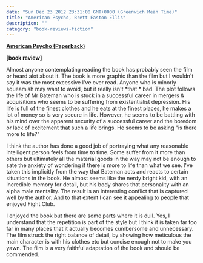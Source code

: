 ```yaml
---
date: "Sun Dec 23 2012 23:31:00 GMT+0000 (Greenwich Mean Time)"
title: "American Psycho, Brett Easton Ellis"
description: ""
category: "book-reviews-fiction"
---
```

**[American Psycho (Paperback)](http://www.amazon.co.uk/review/R15K9D5MRKSN71/ref=cm_cr_rdp_perm "American Psycho")**

**\[book review\]**

Almost anyone contemplating reading the book has probably seen the film or heard alot about it. The book is more graphic than the film but I wouldn't say it was the most excessive I've ever read. Anyone who is minorly squeamish may want to avoid, but it really isn't \*that \* bad. The plot follows the life of Mr Bateman who is stuck in a successful career in mergers & acquisitions who seems to be suffering from existentialist depression. His life is full of the finest clothes and he eats at the finest places, he makes a lot of money so is very secure in life. However, he seems to be battling with his mind over the apparent security of a successful career and the boredom or lack of excitement that such a life brings. He seems to be asking "is there more to life?"  
  
I think the author has done a good job of portraying what any reasonable intelligent person feels from time to time. Some suffer from it more than others but ultimately all the material goods in the way may not be enough to sate the anxiety of wondering if there is more to life than what we see. I've taken this implicitly from the way that Bateman acts and reacts to certain situations in the book. He almost seems like the nerdy bright kid, with an incredible memory for detail, but his body shares that personality with an alpha male mentality. The result is an interesting conflict that is captured well by the author. And to that extent I can see it appealing to people that enjoyed Fight Club.  
  
I enjoyed the book but there are some parts where it is dull. Yes, I understand that the repetition is part of the style but I think it is taken far too far in many places that it actually becomes cumbersome and unnecessary. The film struck the right balance of detail, by showing how meticulous the main character is with his clothes etc but concise enough not to make you yawn. The film is a very faithful adaptation of the book and should be commended.